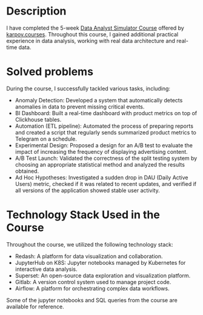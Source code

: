 # Description
I have completed the 5-week [Data Analyst Simulator Course](https://karpov.courses/simulator) offered by [karpov.courses](https://karpov.courses). Throughout this course, I gained additional practical experience in data analysis, working with real data architecture and real-time data.

# Solved problems
During the course, I successfully tackled various tasks, including:
* Anomaly Detection: Developed a system that automatically detects anomalies in data to prevent missing critical events.
* BI Dashboard: Built a real-time dashboard with product metrics on top of Clickhouse tables.
* Automation (ETL pipeline): Automated the process of preparing reports and created a script that regularly sends summarized product metrics to Telegram on a schedule.
* Experimental Design: Proposed a design for an A/B test to evaluate the impact of increasing the frequency of displaying advertising content.
* A/B Test Launch: Validated the correctness of the split testing system by choosing an appropriate statistical method and analyzed the results obtained.
* Ad Hoc Hypotheses: Investigated a sudden drop in DAU (Daily Active Users) metric, checked if it was related to recent updates, and verified if all versions of the application showed stable user activity.

# Technology Stack Used in the Course
Throughout the course, we utilized the following technology stack:
* Redash: A platform for data visualization and collaboration.
* JupyterHub on K8S: Jupyter notebooks managed by Kubernetes for interactive data analysis.
* Superset: An open-source data exploration and visualization platform.
* Gitlab: A version control system used to manage project code.
* Airflow: A platform for orchestrating complex data workflows.

Some of the jupyter notebooks and SQL queries from the course are available for reference.